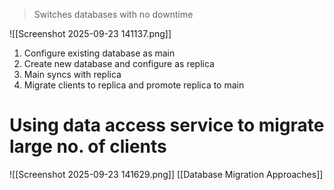 > Switches databases with no downtime

![[Screenshot 2025-09-23 141137.png]]
1. Configure existing database as main
2. Create new database and configure as replica
3. Main syncs with replica
4. Migrate clients to replica and promote replica to main

# Using data access service to migrate large no. of clients

![[Screenshot 2025-09-23 141629.png]]
[[Database Migration Approaches]]

